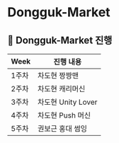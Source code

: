 # Dongguk-Market
##  🍎 Dongguk-Market 진행

| Week | 진행 내용 |
| ------ | ----------- |
| 1주차 | 차도현 짱짱맨 |
| 2주차 | 차도현 캐리머신 |
| 3주차 | 차도현 Unity Lover |
| 4주차 | 차도현 Push 머신 |
| 5주차 | 권보근 홍대 썸잉 |
